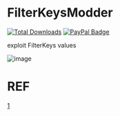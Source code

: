 # FilterKeysModder
[![Total Downloads](https://img.shields.io/github/downloads/LuSlower/FilterKeyssModder/total.svg)](https://github.com/LuSlower/FilterKeyssModder/releases) [![PayPal Badge](https://img.shields.io/badge/PayPal-003087?logo=paypal&logoColor=fff&style=flat)](https://paypal.me/eldontweaks) 

exploit FilterKeys values

![image](https://github.com/user-attachments/assets/09726732-b247-495f-9c24-54caf5f28354)

# REF
[1](https://geekhack.org/index.php?topic=41881.0)

